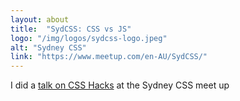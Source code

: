 ```yaml
---
layout: about
title:  "SydCSS: CSS vs JS"
logo: "/img/logos/sydcss-logo.jpeg"
alt: "Sydney CSS"
link: "https://www.meetup.com/en-AU/SydCSS/"
---
```


I did a [talk on CSS Hacks](/presentations/#css-vs-js) at the Sydney CSS meet up
